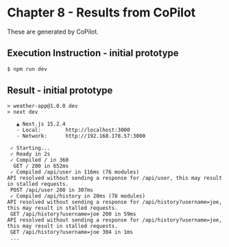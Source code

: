 # Chapter 8 - Results from CoPilot
These are generated by CoPilot.

## Execution Instruction - initial prototype
``` sh
$ npm run dev
```

## Result - initial prototype
```
> weather-app@1.0.0 dev
> next dev

   ▲ Next.js 15.2.4
   - Local:        http://localhost:3000
   - Network:      http://192.168.178.57:3000

 ✓ Starting...
 ✓ Ready in 2s
 ✓ Compiled / in 360
  GET / 200 in 652ms
 ✓ Compiled /api/user in 116ms (76 modules)
API resolved without sending a response for /api/user, this may result in stalled requests.
 POST /api/user 200 in 307ms
 ✓ Compiled /api/history in 20ms (78 modules)
API resolved without sending a response for /api/history?username=joe, this may result in stalled requests.
 GET /api/history?username=joe 200 in 59ms
API resolved without sending a response for /api/history?username=joe, this may result in stalled requests.
 GET /api/history?username=joe 304 in 1ms
 ...
```